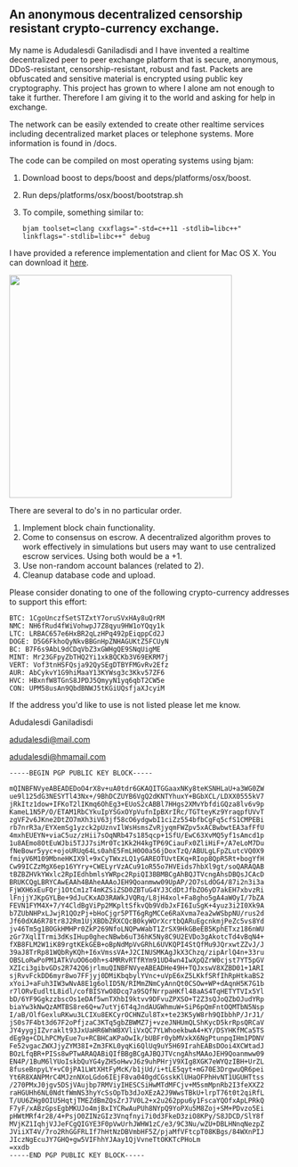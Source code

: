 ## An anonymous decentralized censorship resistant crypto-currency exchange. ##

My name is Adudalesdi Ganiladisdi and I have invented a realtime decentralized peer to peer exchange platform that is secure, anonymous, DDoS-resistant, censorship-resistant, robust and fast. Packets are obfuscated and sensitive material is encrypted using public key cryptography. This project has grown to where I alone am not enough to take it further. Therefore I am giving it to the world and asking for help in exchange.

The network can be easily extended to create other realtime services including decentralized market places or telephone systems. More information is found in /docs.

The code can be compiled on most operating systems using bjam:

1. Download boost to deps/boost and deps/platforms/osx/boost.
2. Run deps/platforms/osx/boost/bootstrap.sh
3. To compile, something similar to:

	`bjam toolset=clang cxxflags="-std=c++11 -stdlib=libc++" linkflags="-stdlib=libc++" debug`

I have provided a reference implementation and client for Mac OS X. You can download it [here](http://dropproxy.com/f/786).

<a href='http://i1.someimage.com/uSn0eVE.png' target='_blank'><img src='http://i1.someimage.com/uSn0eVE.png' width='400'></a>

There are several to do's in no particular order.

1. Implement block chain functionality.
2. Come to consensus on escrow. A decentralized algorithm proves to work effectively in simulations but users may want to use centralized escrow services. Using both would be a +1.
3. Use non-random account balances (related to 2).
4. Cleanup database code and upload.

Please consider donating to one of the following crypto-currency addresses to support this effort:

	BTC: 1CgoUnczfSetSTZxtY7oruSVxHAy8uQrRM
	NMC: NH6fRud4fWiVohwpJ7Z8qyu9HW1oYQqy1k
	LTC: LRBAC657e6HxBR2qLzHPq492pEiqppCd2J
	DOGE: D5G6FkhoQyNkvBBGnHpZNHAGUKtZ5FCUyN
	BC: B7F6s9AbL9dCDqVbZ3xGWHgQE9SNqUigME
	MINT: Mr23GFpyZbTHQ2Yi1xkBQCKb3V69EKRM7j
	VERT: Vof3tnHSFQsja92QySEgDTBYFMGvRv2Efz
	AUR: AbCykvY1G9hiMaaY13KYWsg3c3Kkv57ZF6
	HVC: HBxnfW8TGnS8JPDJ5QmyyN1yq6qbT2CW5e
	CON: UPM58usAn9QbdBNWJ5tKGiUQsfjaXJcyiM
	
If the address you'd like to use is not listed please let me know.

Adudalesdi Ganiladisdi

adudalesdi@mail.com

adudalesdi@hmamail.com

	-----BEGIN PGP PUBLIC KEY BLOCK-----
	
	mQINBFNVyeABEADEDoO4rX8v+uA0tdr6GKAQITGGaaxNKy8teKSNHLaU+a3WG0ZW
	ue9l125dG3NESYTl43Nx+/9BhDCZUYB6VgQ2dKNTYhuxY+BGbXCL/LDXX0555kV7
	jRkItz1dow+IFKoT2lIKmq6OhEg3+EUoS2cABBl7HHgs2XMvYbfdiGQza8lv6v9p
	KameL1N5P/O/ETAM1RbCYkuIpYSGxOYpVufnIpBXrIRc/TGTteyKz9YraqpfUVvT
	zgVF2v6JKne2DtZO7mXh3iV63jf58cO6ydgwbI1ciZz554bfbCgFq5cfS1CMPEBi
	rb7nrR3a/EYXemSg1yzck2pUznvIlWsHsmsZvRjyqmFWZpv5xACBwbwtEA3afFfU
	4mxhEUEYN+viaC5uz/zHii7sOqNRb47s185qcp+1SfU/EwC63XvMQ5yf1sAmcd1p
	1u8AEmo8OtEuWJbi5TJJ7siMr0Tc1Kk2H4kgTP69CiauFx0ZliHiF+/A7eLoM7Du
	fNeBowr5yyc+ojoURUq64Ls0ahE5FmLH0O0a56jDoxTzQ/ABULgLFpZLutcVQ0X9
	fmiyV6M109MbneHKIX9l+9xCyTWxzLQ1yGAREOTUvtEKq+RIop8QpR5Rt+bogYfH
	Cw99ICZzMgX6ep16YYry+CWELyrVzACu91oR55o7HVEids7hbXl9gt/soQARAQAB
	tBZBZHVkYWxlc2RpIEdhbmlsYWRpc2RpiQI3BBMBCgAhBQJTVcngAhsDBQsJCAcD
	BRUKCQgLBRYCAwEAAh4BAheAAAoJEH9Qoanmww09UpAP/2O7sLdOG4/87i2n3i3a
	FjWXH6xEuFQrj1OtCm1zT4mKZSiZSD0ZBTuG4YJ3CdDtJfbZO6yD7akEH7xbvzRi
	lFnjjYJKpGYLBe+9dJuCKxAD3RAWkJVQRq/L8jH4xol+Fa8gho5gA4aWOyI/7bZA
	FEVN1FYM4X+7/Y4CldBgViPp2MKpltSfkvQb9VdbJxFI6IuSgK+4yuz3i2I0Xk9A
	b7ZUbNHPxLJwjR1QOzPj+bHoCjgr5PTT6gRgMCCe6RaXvma7ea2wWSbpNU/rus2d
	Jf60dXA6R78tr8J2Rm1UjXBDbZRXCQcB0kyWOrXcrtbQARuEgcnkmjPeZc5vs8Yd
	jv46Tm5g1BOGkHMHPr0ZkP269NfoLNQPwWabT1ZrSX9HkGBeEB5KphETxz186nWU
	zGr7XqlITrmi3dKsIHup0ghecNBwb6uT36hK5Ny8C9U2EVDo3gAkotcTd4vBqN4+
	fXB8FLM2W1iK89rgtKEkGEB+oBpNdMpVvGRhL6UVKQPI4StQfMu9JQrxwtZZvJ/J
	39aJ8TrRp81WQbRyKQh+I6xVmssVA+J2CINUSMKAgJkX3Chzq/zipArlQ4n+33ru
	OBSLoRwPoPM1ATkVuOO6o0h+s4MRRvRTfRYm91UD4wn4IwXpQZrW0cjst7YT5pGV
	XZIci3gibvGDs2R742Q6jrlmuQINBFNVyeABEADHe49H+TQJxswV8XZBD01+1ARI
	sjRvvFckDD6myr8wo7FFjyj0DMiKbqbylYVnc+uVpE6xZ5LKkfSRfIhRpHtkaBS2
	xYoiJ+aFuh3IW3wNvA8E1g6olID5N/RIMmZNmCyAnnQt0CSOw+WP+dAqnH5K7G1b
	r7lORvEudltL8idl/cofBISYwO8Dcq7a9SQfNrrpaHKfl48aAS4TqHETYTVIx5Yl
	bD/6YF9GgkzzbscOs1eDAf5wnTXhbI9ktvv9DFvuZPXSO+T2Z3sQJoQZbOJudYRp
	biaYw3kNwQzAMTBS8re6Q+w7utYj6T4qJndAUGWhmuW+SiP6pQmFntOQMTbN5Nsp
	I/aB/OlfGexluRKwu3LCIXu8EKCyrOCHNZul8Tx+te23K5yW8rh9QIbbhP/JrJ1/
	jS0s7F4bt3d67F2oPfjzaC3KTq5gbZBWMZ7j+vzeJNHUmQLShKycD5krRpsQRCaV
	JY4yygjIZvraklt93JxUaHR6WhW8XVliVxQC7YLWhoekbwA4+KY/DSYHKfMCa5TS
	dEg9g+CDLhPCMyEue7u+RCBHCaKPaOwIk/bUBFr0ybMVxkX6NgPtunpqIHm1PDNV
	Fe52vgacZWXJjyZYM38I+Zm3FKL0yqKi6QlUq9uY5H69IrahEABsDOoi4XCWtadJ
	BOzLfqBR+PISs8wPTwARAQABiQIfBBgBCgAJBQJTVcngAhsMAAoJEH9Qoanmww09
	EN4P/1BuM6lYUoIskbQuYG4yZH5oHwvJ6z9uhPHrjV9XIg8XGK7eWYQzIBH+UrZL
	8fuseBnpyLY+vC0jPA1LWtXHtFyMcK/b1jUd/i+tLE5qyt+mG70E3DrgwuQR6pei
	Yt6R8XANPMrC4MJznNXoLGdo6IEjF8va040gdCGsskKlUHaOFPhHvNT1UGUHTtss
	/270PMxJ0jgv5DSjVAujbp7RMViyIHESCSiHwMTdMFCjv+M5smMpnRb2I3feXXZ2
	raHGUHh6NL0NdtfWmNS3hyYcSsOpTb3dJoXEzA2J9WwsTBkU+lrpT76t0t2qiRfL
	T/UU6ZHg0OIU5HqtjTMEZdBmZQsZrJ7V0L2+x2u262ppu6y1FscaYQOfxApLPRkQ
	F7yF/xABzGpsEgbMKUJo4mjBxIYCRwAuPUh8NYpQ9YoPXu5M8Zoj+SM+PDvzo5Ei
	pHWtMRf4r28/4+PsjO0ZINzGIz3Vnqfnyi7i0d3FkeD3ziO8KPy/S8JDCD/SlY8f
	MVjKZ1IqhjVJJeFCgQIGYE3F0pVwUrhJWHW1zC/e3/9C3Nu/wZU+DBLHNnqNezpZ
	JViiXT4V/7ro2RhGGFRLIf7hHtNzDBVmbHF5Z/pjaMfVFtcpT08KBgs/84WXnPIJ
	JIczNgEcuJY7GHQ+gw5VIFhhYJAay1QjVvneTtOKKTcPHoLm
	=xxdb
	-----END PGP PUBLIC KEY BLOCK-----
